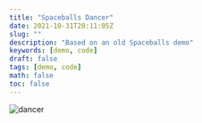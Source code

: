 ```yaml
---
title: "Spaceballs Dancer"
date: 2021-10-31T20:11:05Z
slug: ""
description: "Based on an old Spaceballs demo"
keywords: [demo, code]
draft: false
tags: [demo, code]
math: false
toc: false
---
```


![dancer](/pages_example/dancer.png)